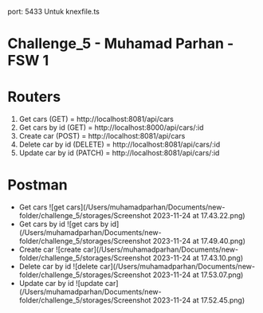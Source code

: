 port: 5433 Untuk knexfile.ts

# Challenge_5 - Muhamad Parhan - FSW 1

# Routers
1. Get cars (GET) = http://localhost:8081/api/cars
2. Get cars by id (GET) = http://localhost:8000/api/cars/:id
3. Create car (POST) = http://localhost:8081/api/cars
4. Delete car by id (DELETE) = http://localhost:8081/api/cars/:id
5. Update car by id (PATCH) = http://localhost:8081/api/cars/:id

# Postman
- Get cars
![get cars](/Users/muhamadparhan/Documents/new-folder/challenge_5/storages/Screenshot 2023-11-24 at 17.43.22.png)
- Get cars by id
![get cars by id](/Users/muhamadparhan/Documents/new-folder/challenge_5/storages/Screenshot 2023-11-24 at 17.49.40.png)
- Create car
![create car](/Users/muhamadparhan/Documents/new-folder/challenge_5/storages/Screenshot 2023-11-24 at 17.43.10.png)
- Delete car by id
![delete car](/Users/muhamadparhan/Documents/new-folder/challenge_5/storages/Screenshot 2023-11-24 at 17.53.07.png)
- Update car by id
![update car](/Users/muhamadparhan/Documents/new-folder/challenge_5/storages/Screenshot 2023-11-24 at 17.52.45.png)
